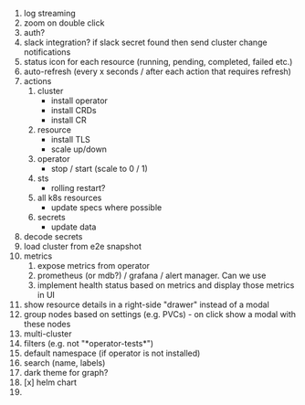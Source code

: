 1. log streaming
2. zoom on double click
3. auth?
4. slack integration? if slack secret found then send cluster change notifications
5. status icon for each resource (running, pending, completed, failed etc.)
6. auto-refresh (every x seconds / after each action that requires refresh)
7. actions
   1. cluster
      - install operator
      - install CRDs
      - install CR
   2. resource
      - install TLS
      - scale up/down
   3. operator
      - stop / start (scale to 0 / 1)
   4. sts
      - rolling restart?
   5. all k8s resources
      - update specs where possible
   6. secrets
      - update data
8. decode secrets
9. load cluster from e2e snapshot
10. metrics
    1. expose metrics from operator
    2. prometheus (or mdb?) / grafana / alert manager. Can we use
    3. implement health status based on metrics and display those metrics in UI
11. show resource details in a right-side "drawer" instead of a modal
12. group nodes based on settings (e.g. PVCs) - on click show a modal with these nodes
13. multi-cluster
14. filters (e.g. not "\*operator-tests\*")
15. default namespace (if operator is not installed)
16. search (name, labels)
17. dark theme for graph?
18. [x] helm chart
19.
